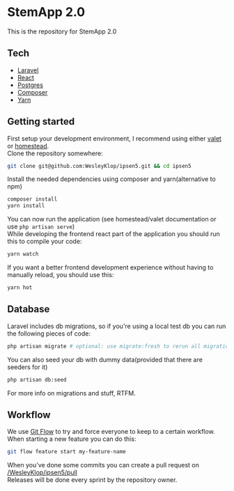 StemApp 2.0
===========

This is the repository for StemApp 2.0

## Tech
* [Laravel]
* [React]
* [Postgres]
* [Composer]
* [Yarn]

## Getting started

First setup your development environment, I recommend using either [valet] or [homestead].  
Clone the repository somewhere:
```bash
git clone git@github.com:WesleyKlop/ipsen5.git && cd ipsen5
```
Install the needed dependencies using composer and yarn(alternative to npm)
```bash
composer install
yarn install
```
You can now run the application (see homestead/valet documentation or use `php artisan serve`)  
While developing the frontend react part of the application you should run this to compile your code:
```bash
yarn watch 
```
If you want a better frontend development experience without having to manually reload, you should use this:
```bash
yarn hot
```

## Database
Laravel includes db migrations, so if you're using a local test db you can run the following pieces of code:
```bash
php artisan migrate # optional: use migrate:fresh to rerun all migrations
```
You can also seed your db with dummy data(provided that there are seeders for it)
```bash
php artisan db:seed
```

For more info on migrations and stuff, RTFM.

## Workflow

We use [Git Flow] to try and force everyone to keep to a certain workflow. When starting a new feature you can do this:
```bash
git flow feature start my-feature-name
```
When you've done some commits you can create a pull request on [/WesleyKlop/ipsen5/pull](https://github.com/WesleyKlop/ipsen5/pull/)  
Releases will be done every sprint by the repository owner.

[Git Flow]: https://nl.atlassian.com/git/tutorials/comparing-workflows/gitflow-workflow
[Laravel]: https://laravel.com/docs/5.8/
[React]: https://reactjs.org/
[Postgres]: https://www.postgresql.org/
[Composer]: https://getcomposer.org/
[Yarn]: https://yarnpkg.com/
[valet]: https://laravel.com/docs/5.8/valet
[homestead]: https://laravel.com/docs/5.8/homestead
